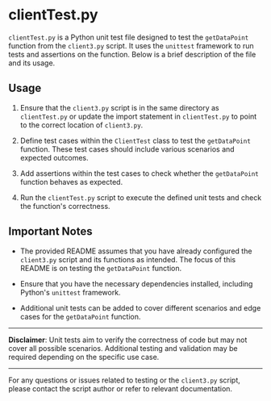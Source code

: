 # clientTest.py

`clientTest.py` is a Python unit test file designed to test the `getDataPoint` function from the `client3.py` script. It uses the `unittest` framework to run tests and assertions on the function. Below is a brief description of the file and its usage.

## Usage

1. Ensure that the `client3.py` script is in the same directory as `clientTest.py` or update the import statement in `clientTest.py` to point to the correct location of `client3.py`.

2. Define test cases within the `ClientTest` class to test the `getDataPoint` function. These test cases should include various scenarios and expected outcomes.

3. Add assertions within the test cases to check whether the `getDataPoint` function behaves as expected.

4. Run the `clientTest.py` script to execute the defined unit tests and check the function's correctness.

## Important Notes

- The provided README assumes that you have already configured the `client3.py` script and its functions as intended. The focus of this README is on testing the `getDataPoint` function.

- Ensure that you have the necessary dependencies installed, including Python's `unittest` framework.

- Additional unit tests can be added to cover different scenarios and edge cases for the `getDataPoint` function.

---

**Disclaimer**: Unit tests aim to verify the correctness of code but may not cover all possible scenarios. Additional testing and validation may be required depending on the specific use case.

---

For any questions or issues related to testing or the `client3.py` script, please contact the script author or refer to relevant documentation.
